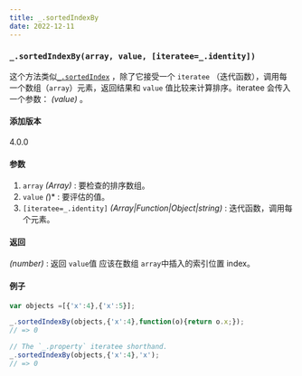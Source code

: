 ```yaml
---
title: _.sortedIndexBy
date: 2022-12-11
---
```

### `_.sortedIndexBy(array, value, [iteratee=_.identity])`

这个方法类似[`_.sortedIndex`](https://www.lodashjs.com/docs/lodash.sortedIndexBy#sortedIndex) ，除了它接受一个 `iteratee` （迭代函数），调用每一个数组（`array`）元素，返回结果和 `value` 值比较来计算排序。iteratee 会传入一个参数： *(value)* 。

#### 添加版本

4.0.0

#### 参数

1. `array`  *(Array)* : 要检查的排序数组。
2. `value`  *(*)* : 要评估的值。
3. `[iteratee=_.identity]`  *(Array|Function|Object|string)* : 迭代函数，调用每个元素。

#### 返回

 *(number)* : 返回 `value`值 应该在数组 `array`中插入的索引位置 index。

#### 例子

```js
var objects =[{'x':4},{'x':5}];

_.sortedIndexBy(objects,{'x':4},function(o){return o.x;});
// => 0

// The `_.property` iteratee shorthand.
_.sortedIndexBy(objects,{'x':4},'x');
// => 0
```
